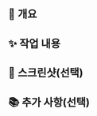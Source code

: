 ## 📌 개요

<!---- 변경 사항 및 관련 이슈에 대해  무엇을 왜 수정했는지 간단히 설명해주세요.-->

<!-- 관련있는 #이슈 번호를 적어주세요.
해당 pull request merge와 함께 이슈를 닫으려면 closed #이슈 번호를 적어주세요. -->

## ✨ 작업 내용

<!-- 작업한 기능 대한 설명을 적어주세요 -->

## 📸 스크린샷(선택)

<!-- 스크린샷 또는 gif를 첨부해주세요 -->

## 📚 추가 사항(선택)

